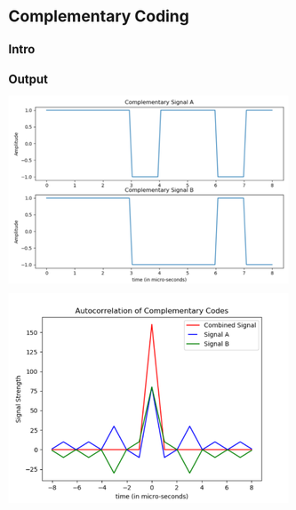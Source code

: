 # Complementary Coding

## Intro


## Output

![Console](assets/compfilter.PNG)

![Console](assets/filterautocorr.PNG)